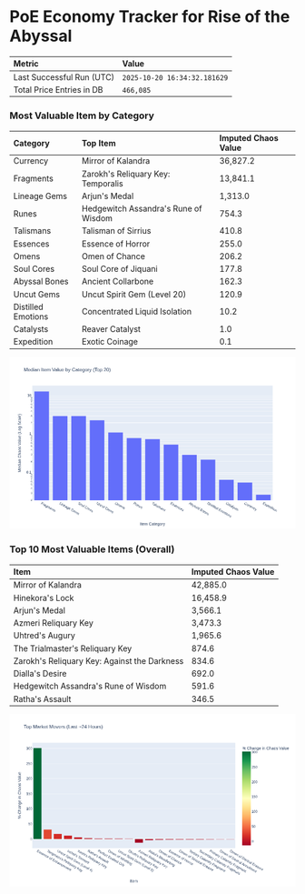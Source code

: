 # PoE Economy Tracker for Rise of the Abyssal

<!-- START_MAINTENANCE -->
| Metric | Value |
|:---|:---|
| Last Successful Run (UTC) | `2025-10-20 16:34:32.181629` |
| Total Price Entries in DB | `466,085` |

<!-- END_MAINTENANCE -->

<!-- START_DATAFRAME_DEBUG -->
<!-- END_DATAFRAME_DEBUG -->

<!-- START_CATEGORY_ANALYSIS -->
### Most Valuable Item by Category
| Category | Top Item | Imputed Chaos Value |
| :--- | :--- | :--- |
| Currency | Mirror of Kalandra | 36,827.2 |
| Fragments | Zarokh's Reliquary Key: Temporalis | 13,841.1 |
| Lineage Gems | Arjun's Medal | 1,313.0 |
| Runes | Hedgewitch Assandra's Rune of Wisdom | 754.3 |
| Talismans | Talisman of Sirrius | 410.8 |
| Essences | Essence of Horror | 255.0 |
| Omens | Omen of Chance | 206.2 |
| Soul Cores | Soul Core of Jiquani | 177.8 |
| Abyssal Bones | Ancient Collarbone | 162.3 |
| Uncut Gems | Uncut Spirit Gem (Level 20) | 120.9 |
| Distilled Emotions | Concentrated Liquid Isolation | 10.2 |
| Catalysts | Reaver Catalyst | 1.0 |
| Expedition | Exotic Coinage | 0.1 |


![Category Analysis Chart](charts/category_analysis.png)
<!-- END_ANALYSIS -->

<!-- START_ANALYSIS -->
### Top 10 Most Valuable Items (Overall)
| Item | Imputed Chaos Value |
| :--- | :--- |
| Mirror of Kalandra | 42,885.0 |
| Hinekora's Lock | 16,458.9 |
| Arjun's Medal | 3,566.1 |
| Azmeri Reliquary Key | 3,473.3 |
| Uhtred's Augury | 1,965.6 |
| The Trialmaster's Reliquary Key | 874.6 |
| Zarokh's Reliquary Key: Against the Darkness | 834.6 |
| Dialla's Desire | 692.0 |
| Hedgewitch Assandra's Rune of Wisdom | 591.6 |
| Ratha's Assault | 346.5 |


![Market Movers Chart](charts/market_movers.png)
<!-- END_ANALYSIS -->
